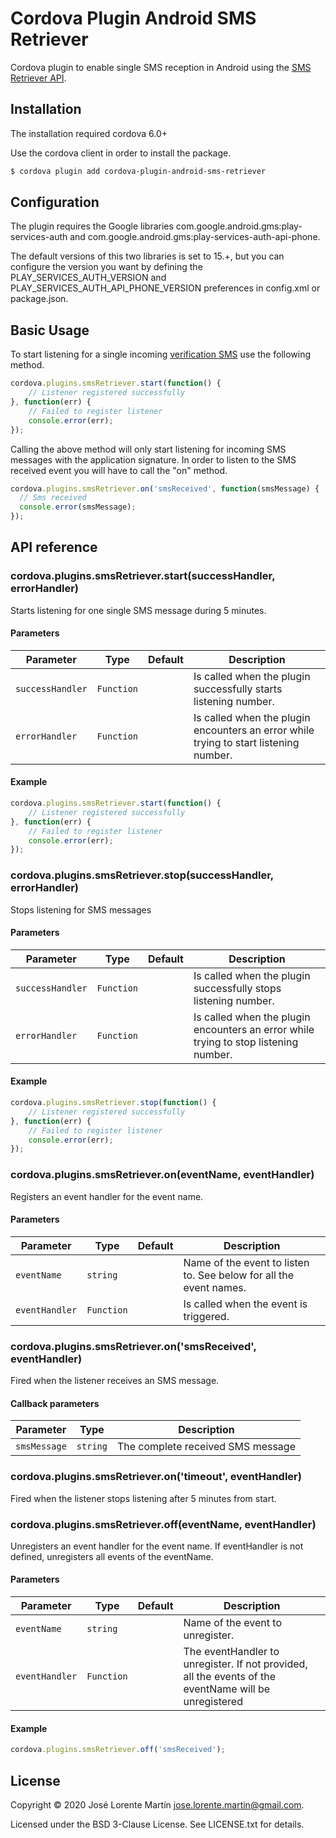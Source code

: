 Cordova Plugin Android SMS Retriever
====================================
Cordova plugin to enable single SMS reception in Android using the [SMS Retriever API](https://developers.google.com/identity/sms-retriever/overview).

## Installation

The installation required cordova 6.0+

Use the cordova client in order to install the package.

```bash
$ cordova plugin add cordova-plugin-android-sms-retriever
```

## Configuration

The plugin requires the Google libraries com.google.android.gms:play-services-auth
and com.google.android.gms:play-services-auth-api-phone.

The default versions of this two libraries is set to 15.+, but you can configure
the version you want by defining the PLAY_SERVICES_AUTH_VERSION and
PLAY_SERVICES_AUTH_API_PHONE_VERSION preferences in config.xml or package.json.

## Basic Usage

To start listening for a single incoming [verification SMS](https://developers.google.com/identity/sms-retriever/verify#1_construct_a_verification_message "verification SMS") use the following method.

```javascript
cordova.plugins.smsRetriever.start(function() {
	// Listener registered successfully
}, function(err) {
	// Failed to register listener
	console.error(err);
});
```

Calling the above method will only start listening for incoming SMS messages with
the application signature. In order to listen to the SMS received event you will
have to call the "on" method.

```javascript
cordova.plugins.smsRetriever.on('smsReceived', function(smsMessage) {
  // Sms received
  console.error(smsMessage);
});
```

## API reference

### cordova.plugins.smsRetriever.start(successHandler, errorHandler)

Starts listening for one single SMS message during 5 minutes.

#### Parameters

| Parameter        | Type       | Default | Description                                                                                                                                                                                      |
| ---------------- | ---------- | ------- | ------------------------------------------------------------------------------------------------------------------------------------------------------------------------------------------------ |
| `successHandler` | `Function` |         | Is called when the plugin successfully starts listening number.                                                                                                                                  |
| `errorHandler`   | `Function` |         | Is called when the plugin encounters an error while trying to start listening number.                                                                                                            |

#### Example

```javascript
cordova.plugins.smsRetriever.start(function() {
	// Listener registered successfully
}, function(err) {
	// Failed to register listener
	console.error(err);
});
```

### cordova.plugins.smsRetriever.stop(successHandler, errorHandler)

Stops listening for SMS messages

#### Parameters

| Parameter        | Type       | Default | Description                                                                                                                                                                                      |
| ---------------- | ---------- | ------- | ------------------------------------------------------------------------------------------------------------------------------------------------------------------------------------------------ |
| `successHandler` | `Function` |         | Is called when the plugin successfully stops listening number.                                                                                                                                  |
| `errorHandler`   | `Function` |         | Is called when the plugin encounters an error while trying to stop listening number.                                                                                                            |

#### Example

```javascript
cordova.plugins.smsRetriever.stop(function() {
	// Listener registered successfully
}, function(err) {
	// Failed to register listener
	console.error(err);
});
```

### cordova.plugins.smsRetriever.on(eventName, eventHandler)

Registers an event handler for the event name.

#### Parameters

| Parameter  | Type       | Default | Description                                                        |
| ---------- | ---------- | ------- | ------------------------------------------------------------------ |
| `eventName`    | `string`   |         | Name of the event to listen to. See below for all the event names. |
| `eventHandler` | `Function` |         | Is called when the event is triggered.

### cordova.plugins.smsRetriever.on('smsReceived', eventHandler)

Fired when the listener receives an SMS message.

#### Callback parameters

| Parameter               | Type     | Description                                                                     |
| ----------------------- | -------- | ------------------------------------------------------------------------------- |
| `smsMessage`   | `string` | The complete received SMS message             |

### cordova.plugins.smsRetriever.on('timeout', eventHandler)

Fired when the listener stops listening after 5 minutes from start.

### cordova.plugins.smsRetriever.off(eventName, eventHandler)

Unregisters an event handler for the event name. If eventHandler is not defined, unregisters all events of the eventName.

#### Parameters

| Parameter  | Type       | Default | Description                                                        |
| ---------- | ---------- | ------- | ------------------------------------------------------------------ |
| `eventName`    | `string`   |         | Name of the event to unregister. |
| `eventHandler` | `Function` |         | The eventHandler to unregister. If not provided, all the events of the eventName will be unregistered |

#### Example

```javascript
cordova.plugins.smsRetriever.off('smsReceived');
```

## License
Copyright &copy; 2020 José Lorente Martín <jose.lorente.martin@gmail.com>.

Licensed under the BSD 3-Clause License. See LICENSE.txt for details.
